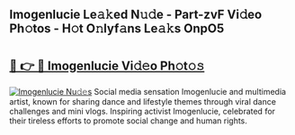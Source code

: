 ## Imogenlucie Le𝚊𝚔ed N𝚞𝚍e - Part-zvF Vi𝚍eo Ph𝚘tos - H𝚘t O𝚗lyf𝚊ns Le𝚊𝚔s OnpO5

# <h2><a href="http://hfabuy.feru.top/?c=Imogenlucie">🔗 👉 🔴 Imogenlucie Vi𝚍𝚎o Ph𝚘t𝚘𝚜</a></h2>

[![Imogenlucie Nu𝚍𝚎s](https://i.imgur.com/0TWrTi3.gif)](http://hfabuy.feru.top/?c=Imogenlucie)
Social media sensation Imogenlucie and multimedia artist, known for sharing dance and lifestyle themes through viral dance challenges and mini vlogs. Inspiring activist Imogenlucie, celebrated for their tireless efforts to promote social change and human rights. 

